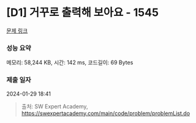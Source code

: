 # [D1] 거꾸로 출력해 보아요 - 1545 

[문제 링크](https://swexpertacademy.com/main/code/problem/problemDetail.do?contestProbId=AV2gbY0qAAQBBAS0) 

### 성능 요약

메모리: 58,244 KB, 시간: 142 ms, 코드길이: 69 Bytes

### 제출 일자

2024-01-29 18:41



> 출처: SW Expert Academy, https://swexpertacademy.com/main/code/problem/problemList.do